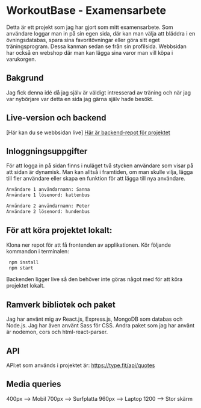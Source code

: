 # WorkoutBase - Examensarbete

Detta är ett projekt som jag har gjort som mitt examensarbete. Som användare loggar man in på sin egen sida, där kan man välja att bläddra i en övningsdatabas, spara sina favoritövningar eller göra sitt eget träningsprogram. Dessa kanman sedan se från sin profilsida. Webbsidan har också en webshop där man kan lägga sina varor man vill köpa i varukorgen.

## Bakgrund

Jag fick denna idé då jag själv är väldigt intresserad av träning och när jag var nybörjare var detta en sida jag gärna själv hade besökt.

## Live-version och backend

[Här kan du se webbsidan live]
[Här är backend-repot för projektet](https://github.com/loveefraimsson/workout_base_backend) 

## Inloggningsuppgifter

För att logga in på sidan finns i nuläget två stycken användare som visar på att sidan är dynamisk. Man kan alltså i framtiden, om man skulle vilja, lägga till fler användare eller skapa en funktion för att lägga till nya användare.

```bash
Användare 1 användarnamn: Sanna
Användare 1 lösenord: kattenbus
```

```bash
Användare 2 användarnamn: Peter
Användare 2 lösenord: hundenbus
```

## För att köra projektet lokalt:

Klona ner repot för att få frontenden av applikationen. Kör följande kommandon i terminalen:

```bash
 npm install
 npm start
```
Backenden ligger live så den behöver inte göras något med för att köra projektet lokalt.

## Ramverk bibliotek och paket
Jag har använt mig av React.js, Express.js, MongoDB som databas och Node.js. Jag har även använt Sass för CSS.
Andra paket som jag har använt är nodemon, cors och html-react-parser.

## API
API:et som används i projektet är: https://type.fit/api/quotes

## Media queries
400px --> Mobil
700px --> Surfplatta
960px --> Laptop
1200 --> Stor skärm